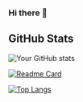 ### Hi there 👋

<!--
**faraji-fuji/faraji-fuji** is a ✨ _special_ ✨ repository because its `README.md` (this file) appears on your GitHub profile.

Here are some ideas to get you started:

- 🔭 I’m currently working on ...
- 🌱 I’m currently learning ...
- 👯 I’m looking to collaborate on ...
- 🤔 I’m looking for help with ...
- 💬 Ask me about ...
- 📫 How to reach me: ...
- 😄 Pronouns: ...
- ⚡ Fun fact: ...
-->

## GitHub Stats

![Your GitHub stats](https://github-readme-stats.vercel.app/api?username=faraji-fuji&show_icons=true)


[![Readme Card](https://github-readme-stats.vercel.app/api/pin/?username=faraji-fuji&repo=learning-vue)](https://github.com/anuraghazra/github-readme-stats)

[![Top Langs](https://github-readme-stats.vercel.app/api/top-langs/?username=faraji-fuji)](https://github.com/anuraghazra/github-readme-stats)
